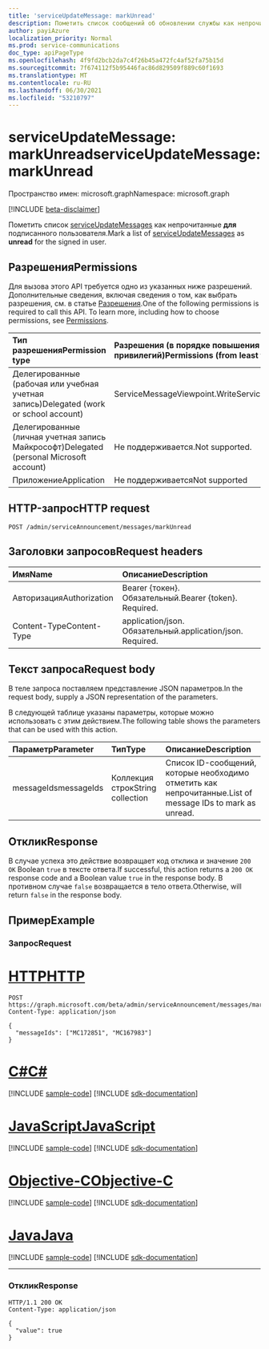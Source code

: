 ```yaml
---
title: 'serviceUpdateMessage: markUnread'
description: Пометить список сообщений об обновлении службы как непрочитанные для подписанного пользователя.
author: payiAzure
localization_priority: Normal
ms.prod: service-communications
doc_type: apiPageType
ms.openlocfilehash: 4f9fd2bcb2da7c4f26b45a472fc4af52fa75b15d
ms.sourcegitcommit: 7f674112f5b95446fac86d829509f889c60f1693
ms.translationtype: MT
ms.contentlocale: ru-RU
ms.lasthandoff: 06/30/2021
ms.locfileid: "53210797"
---
```

# <a name="serviceupdatemessage-markunread"></a><span data-ttu-id="07e41-103">serviceUpdateMessage: markUnread</span><span class="sxs-lookup"><span data-stu-id="07e41-103">serviceUpdateMessage: markUnread</span></span>
<span data-ttu-id="07e41-104">Пространство имен: microsoft.graph</span><span class="sxs-lookup"><span data-stu-id="07e41-104">Namespace: microsoft.graph</span></span>

[!INCLUDE [beta-disclaimer](../../includes/beta-disclaimer.md)]

<span data-ttu-id="07e41-105">Пометить список [serviceUpdateMessages](../resources/serviceupdatemessage.md) как непрочитанные **для** подписанного пользователя.</span><span class="sxs-lookup"><span data-stu-id="07e41-105">Mark a list of [serviceUpdateMessages](../resources/serviceupdatemessage.md) as **unread** for the signed in user.</span></span>

## <a name="permissions"></a><span data-ttu-id="07e41-106">Разрешения</span><span class="sxs-lookup"><span data-stu-id="07e41-106">Permissions</span></span>
<span data-ttu-id="07e41-p101">Для вызова этого API требуется одно из указанных ниже разрешений. Дополнительные сведения, включая сведения о том, как выбрать разрешения, см. в статье [Разрешения](/graph/permissions-reference).</span><span class="sxs-lookup"><span data-stu-id="07e41-p101">One of the following permissions is required to call this API. To learn more, including how to choose permissions, see [Permissions](/graph/permissions-reference).</span></span>

|<span data-ttu-id="07e41-109">Тип разрешения</span><span class="sxs-lookup"><span data-stu-id="07e41-109">Permission type</span></span>|<span data-ttu-id="07e41-110">Разрешения (в порядке повышения привилегий)</span><span class="sxs-lookup"><span data-stu-id="07e41-110">Permissions (from least to most privileged)</span></span>|
|:---|:---|
|<span data-ttu-id="07e41-111">Делегированные (рабочая или учебная учетная запись)</span><span class="sxs-lookup"><span data-stu-id="07e41-111">Delegated (work or school account)</span></span>|<span data-ttu-id="07e41-112">ServiceMessageViewpoint.Write</span><span class="sxs-lookup"><span data-stu-id="07e41-112">ServiceMessageViewpoint.Write</span></span>|
|<span data-ttu-id="07e41-113">Делегированные (личная учетная запись Майкрософт)</span><span class="sxs-lookup"><span data-stu-id="07e41-113">Delegated (personal Microsoft account)</span></span>|<span data-ttu-id="07e41-114">Не поддерживается.</span><span class="sxs-lookup"><span data-stu-id="07e41-114">Not supported.</span></span>|
|<span data-ttu-id="07e41-115">Приложение</span><span class="sxs-lookup"><span data-stu-id="07e41-115">Application</span></span>|<span data-ttu-id="07e41-116">Не поддерживается</span><span class="sxs-lookup"><span data-stu-id="07e41-116">Not supported</span></span>|

## <a name="http-request"></a><span data-ttu-id="07e41-117">HTTP-запрос</span><span class="sxs-lookup"><span data-stu-id="07e41-117">HTTP request</span></span>

<!-- {
  "blockType": "ignored"
}
-->
``` http
POST /admin/serviceAnnouncement/messages/markUnread
```

## <a name="request-headers"></a><span data-ttu-id="07e41-118">Заголовки запросов</span><span class="sxs-lookup"><span data-stu-id="07e41-118">Request headers</span></span>
|<span data-ttu-id="07e41-119">Имя</span><span class="sxs-lookup"><span data-stu-id="07e41-119">Name</span></span>|<span data-ttu-id="07e41-120">Описание</span><span class="sxs-lookup"><span data-stu-id="07e41-120">Description</span></span>|
|:---|:---|
|<span data-ttu-id="07e41-121">Авторизация</span><span class="sxs-lookup"><span data-stu-id="07e41-121">Authorization</span></span>|<span data-ttu-id="07e41-p102">Bearer {токен}. Обязательный.</span><span class="sxs-lookup"><span data-stu-id="07e41-p102">Bearer {token}. Required.</span></span>|
|<span data-ttu-id="07e41-124">Content-Type</span><span class="sxs-lookup"><span data-stu-id="07e41-124">Content-Type</span></span>|<span data-ttu-id="07e41-p103">application/json. Обязательный.</span><span class="sxs-lookup"><span data-stu-id="07e41-p103">application/json. Required.</span></span>|

## <a name="request-body"></a><span data-ttu-id="07e41-127">Текст запроса</span><span class="sxs-lookup"><span data-stu-id="07e41-127">Request body</span></span>
<span data-ttu-id="07e41-128">В теле запроса поставляем представление JSON параметров.</span><span class="sxs-lookup"><span data-stu-id="07e41-128">In the request body, supply a JSON representation of the parameters.</span></span>

<span data-ttu-id="07e41-129">В следующей таблице указаны параметры, которые можно использовать с этим действием.</span><span class="sxs-lookup"><span data-stu-id="07e41-129">The following table shows the parameters that can be used with this action.</span></span>

|<span data-ttu-id="07e41-130">Параметр</span><span class="sxs-lookup"><span data-stu-id="07e41-130">Parameter</span></span>|<span data-ttu-id="07e41-131">Тип</span><span class="sxs-lookup"><span data-stu-id="07e41-131">Type</span></span>|<span data-ttu-id="07e41-132">Описание</span><span class="sxs-lookup"><span data-stu-id="07e41-132">Description</span></span>|
|:---|:---|:---|
|<span data-ttu-id="07e41-133">messageIds</span><span class="sxs-lookup"><span data-stu-id="07e41-133">messageIds</span></span>|<span data-ttu-id="07e41-134">Коллекция строк</span><span class="sxs-lookup"><span data-stu-id="07e41-134">String collection</span></span>|<span data-ttu-id="07e41-135">Список ID-сообщений, которые необходимо отметить как непрочитанные.</span><span class="sxs-lookup"><span data-stu-id="07e41-135">List of message IDs to mark as unread.</span></span>|

## <a name="response"></a><span data-ttu-id="07e41-136">Отклик</span><span class="sxs-lookup"><span data-stu-id="07e41-136">Response</span></span>

<span data-ttu-id="07e41-137">В случае успеха это действие возвращает код отклика и значение `200 OK` Boolean `true` в тексте ответа.</span><span class="sxs-lookup"><span data-stu-id="07e41-137">If successful, this action returns a `200 OK` response code and a Boolean value `true` in the response body.</span></span> <span data-ttu-id="07e41-138">В противном случае `false` возвращается в тело ответа.</span><span class="sxs-lookup"><span data-stu-id="07e41-138">Otherwise, will return `false` in the response body.</span></span>

## <a name="example"></a><span data-ttu-id="07e41-139">Пример</span><span class="sxs-lookup"><span data-stu-id="07e41-139">Example</span></span>

### <a name="request"></a><span data-ttu-id="07e41-140">Запрос</span><span class="sxs-lookup"><span data-stu-id="07e41-140">Request</span></span>

# <a name="http"></a>[<span data-ttu-id="07e41-141">HTTP</span><span class="sxs-lookup"><span data-stu-id="07e41-141">HTTP</span></span>](#tab/http)
<!-- {
  "blockType": "request",
  "name": "serviceupdatemessage_markunread"
}
-->
``` http
POST https://graph.microsoft.com/beta/admin/serviceAnnouncement/messages/markUnread
Content-Type: application/json

{
  "messageIds": ["MC172851", "MC167983"]
}
```
# <a name="c"></a>[<span data-ttu-id="07e41-142">C#</span><span class="sxs-lookup"><span data-stu-id="07e41-142">C#</span></span>](#tab/csharp)
[!INCLUDE [sample-code](../includes/snippets/csharp/serviceupdatemessage-markunread-csharp-snippets.md)]
[!INCLUDE [sdk-documentation](../includes/snippets/snippets-sdk-documentation-link.md)]

# <a name="javascript"></a>[<span data-ttu-id="07e41-143">JavaScript</span><span class="sxs-lookup"><span data-stu-id="07e41-143">JavaScript</span></span>](#tab/javascript)
[!INCLUDE [sample-code](../includes/snippets/javascript/serviceupdatemessage-markunread-javascript-snippets.md)]
[!INCLUDE [sdk-documentation](../includes/snippets/snippets-sdk-documentation-link.md)]

# <a name="objective-c"></a>[<span data-ttu-id="07e41-144">Objective-C</span><span class="sxs-lookup"><span data-stu-id="07e41-144">Objective-C</span></span>](#tab/objc)
[!INCLUDE [sample-code](../includes/snippets/objc/serviceupdatemessage-markunread-objc-snippets.md)]
[!INCLUDE [sdk-documentation](../includes/snippets/snippets-sdk-documentation-link.md)]

# <a name="java"></a>[<span data-ttu-id="07e41-145">Java</span><span class="sxs-lookup"><span data-stu-id="07e41-145">Java</span></span>](#tab/java)
[!INCLUDE [sample-code](../includes/snippets/java/serviceupdatemessage-markunread-java-snippets.md)]
[!INCLUDE [sdk-documentation](../includes/snippets/snippets-sdk-documentation-link.md)]

---


### <a name="response"></a><span data-ttu-id="07e41-146">Отклик</span><span class="sxs-lookup"><span data-stu-id="07e41-146">Response</span></span>
<!-- {
  "blockType": "response",
  "truncated": true,
  "@odata.type": "string"
}
-->
``` http
HTTP/1.1 200 OK
Content-Type: application/json

{
  "value": true
}
```
